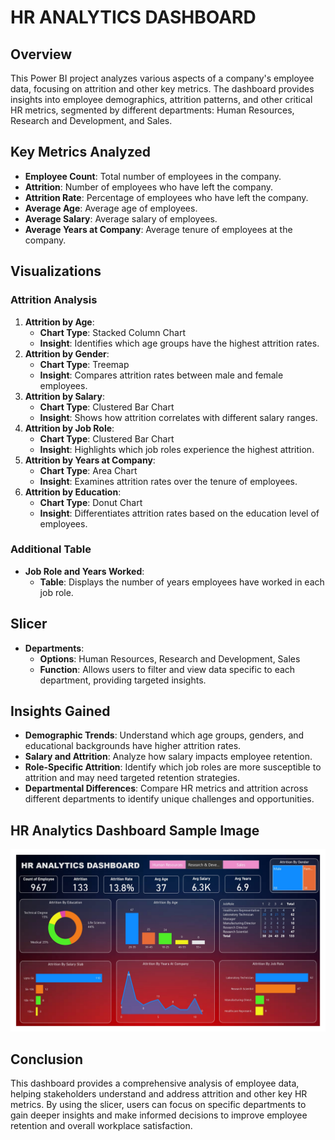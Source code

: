 
# HR ANALYTICS DASHBOARD

## Overview
This Power BI project analyzes various aspects of a company's employee data, focusing on attrition and other key metrics. The dashboard provides insights into employee demographics, attrition patterns, and other critical HR metrics, segmented by different departments: Human Resources, Research and Development, and Sales.

## Key Metrics Analyzed
- **Employee Count**: Total number of employees in the company.
- **Attrition**: Number of employees who have left the company.
- **Attrition Rate**: Percentage of employees who have left the company.
- **Average Age**: Average age of employees.
- **Average Salary**: Average salary of employees.
- **Average Years at Company**: Average tenure of employees at the company.

## Visualizations
### Attrition Analysis
1. **Attrition by Age**: 
   - **Chart Type**: Stacked Column Chart
   - **Insight**: Identifies which age groups have the highest attrition rates.
2. **Attrition by Gender**: 
   - **Chart Type**: Treemap
   - **Insight**: Compares attrition rates between male and female employees.
3. **Attrition by Salary**: 
   - **Chart Type**: Clustered Bar Chart
   - **Insight**: Shows how attrition correlates with different salary ranges.
4. **Attrition by Job Role**: 
   - **Chart Type**: Clustered Bar Chart
   - **Insight**: Highlights which job roles experience the highest attrition.
5. **Attrition by Years at Company**: 
   - **Chart Type**: Area Chart
   - **Insight**: Examines attrition rates over the tenure of employees.
6. **Attrition by Education**: 
   - **Chart Type**: Donut Chart
   - **Insight**: Differentiates attrition rates based on the education level of employees.

### Additional Table
- **Job Role and Years Worked**: 
  - **Table**: Displays the number of years employees have worked in each job role.

## Slicer
- **Departments**: 
  - **Options**: Human Resources, Research and Development, Sales
  - **Function**: Allows users to filter and view data specific to each department, providing targeted insights.

## Insights Gained
- **Demographic Trends**: Understand which age groups, genders, and educational backgrounds have higher attrition rates.
- **Salary and Attrition**: Analyze how salary impacts employee retention.
- **Role-Specific Attrition**: Identify which job roles are more susceptible to attrition and may need targeted retention strategies.
- **Departmental Differences**: Compare HR metrics and attrition across different departments to identify unique challenges and opportunities.

## HR Analytics Dashboard Sample Image
![HR Analytics Dashboard](HR_ANALYTICS_DASHBOARD_2_page-0001.jpg)

## Conclusion
This dashboard provides a comprehensive analysis of employee data, helping stakeholders understand and address attrition and other key HR metrics. By using the slicer, users can focus on specific departments to gain deeper insights and make informed decisions to improve employee retention and overall workplace satisfaction.
